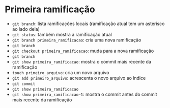 Primeira ramificação
====================

- `git branch`: lista ramificações locais (ramificação atual tem um asterisco ao
  lado dela)
- `git status`: também mostra a ramificação atual
- `git branch primeira_ramificacao`: cria uma nova ramificação
- `git branch`
- `git checkout primeira_ramificacao`: muda para a nova ramificação
- `git branch`
- `git show primeira_ramificacao`: mostra o commit mais recente da ramificação
- `touch primeiro_arquivo`: cria um novo arquivo
- `git add primeiro_arquivo`: acrescenta o novo arquivo ao índice
- `git commit`
- `git show primeira_ramificacao`
- `git show primeira_ramificacao~1`: mostra o commit antes do commit mais
  recente da ramificação
